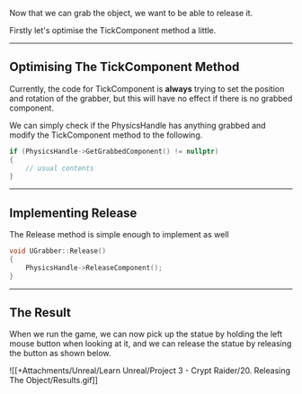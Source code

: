 Now that we can grab the object, we want to be able to release it.

Firstly let's optimise the TickComponent method a little.

---
## Optimising The TickComponent Method

Currently, the code for TickComponent is **always** trying to set the position and rotation of the grabber, but this will have no effect if there is no grabbed component.

We can simply check if the PhysicsHandle has anything grabbed and modify the TickComponent method to the following.

```cpp
if (PhysicsHandle->GetGrabbedComponent() != nullptr)
{
	// usual contents
}
```

---
## Implementing Release

The Release method is simple enough to implement as well

```cpp
void UGrabber::Release()
{
	PhysicsHandle->ReleaseComponent();
}
```

---
## The Result

When we run the game, we can now pick up the statue by holding the left mouse button when looking at it, and we can release the statue by releasing the button as shown below.

![[+Attachments/Unreal/Learn Unreal/Project 3 - Crypt Raider/20. Releasing The Object/Results.gif]]